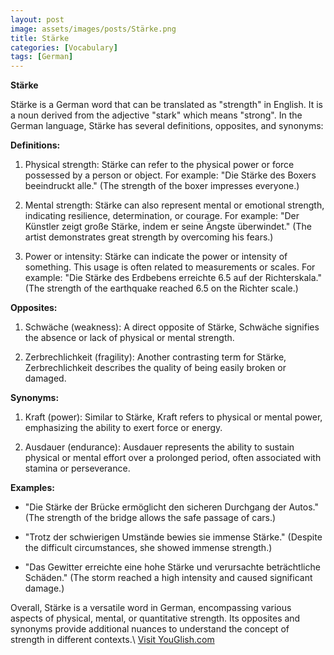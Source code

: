 ```yaml
---
layout: post
image: assets/images/posts/Stärke.png
title: Stärke
categories: [Vocabulary]
tags: [German]
---
```

 
**Stärke** 

Stärke is a German word that can be translated as "strength" in English. It is a noun derived from the adjective "stark" which means "strong". In the German language, Stärke has several definitions, opposites, and synonyms:

**Definitions:**

1. Physical strength: Stärke can refer to the physical power or force possessed by a person or object. For example: "Die Stärke des Boxers beeindruckt alle." (The strength of the boxer impresses everyone.)

2. Mental strength: Stärke can also represent mental or emotional strength, indicating resilience, determination, or courage. For example: "Der Künstler zeigt große Stärke, indem er seine Ängste überwindet." (The artist demonstrates great strength by overcoming his fears.)

3. Power or intensity: Stärke can indicate the power or intensity of something. This usage is often related to measurements or scales. For example: "Die Stärke des Erdbebens erreichte 6.5 auf der Richterskala." (The strength of the earthquake reached 6.5 on the Richter scale.)

**Opposites:**

1. Schwäche (weakness): A direct opposite of Stärke, Schwäche signifies the absence or lack of physical or mental strength.

2. Zerbrechlichkeit (fragility): Another contrasting term for Stärke, Zerbrechlichkeit describes the quality of being easily broken or damaged.

**Synonyms:**

1. Kraft (power): Similar to Stärke, Kraft refers to physical or mental power, emphasizing the ability to exert force or energy.

2. Ausdauer (endurance): Ausdauer represents the ability to sustain physical or mental effort over a prolonged period, often associated with stamina or perseverance.

**Examples:**

- "Die Stärke der Brücke ermöglicht den sicheren Durchgang der Autos."
  (The strength of the bridge allows the safe passage of cars.)

- "Trotz der schwierigen Umstände bewies sie immense Stärke."
  (Despite the difficult circumstances, she showed immense strength.)

- "Das Gewitter erreichte eine hohe Stärke und verursachte beträchtliche Schäden."
  (The storm reached a high intensity and caused significant damage.)

Overall, Stärke is a versatile word in German, encompassing various aspects of physical, mental, or quantitative strength. Its opposites and synonyms provide additional nuances to understand the concept of strength in different contexts.\ <a id="yg-widget-0" class="youglish-widget" data-query="Stärke" data-lang="german" data-components="8412" data-auto-start="0" data-bkg-color="theme_light" data-title="How%20to%20pronounce%20Stärke%20in%20German"  rel="nofollow" href="https://youglish.com">Visit YouGlish.com</a><script async src="https://youglish.com/public/emb/widget.js" charset="utf-8"></script>
